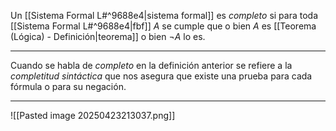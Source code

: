 Un [[Sistema Formal L#^9688e4|sistema formal]] es _completo_ si para toda [[Sistema Formal L#^9688e4|fbf]] $A$ se cumple que o bien $A$ es [[Teorema (Lógica) - Definición|teorema]] o bien $\neg A$ lo es.
***
Cuando se habla de _completo_ en la definición anterior se refiere a la _completitud sintáctica_ que nos asegura que existe una prueba para cada fórmula o para su negación.
***
![[Pasted image 20250423213037.png]]